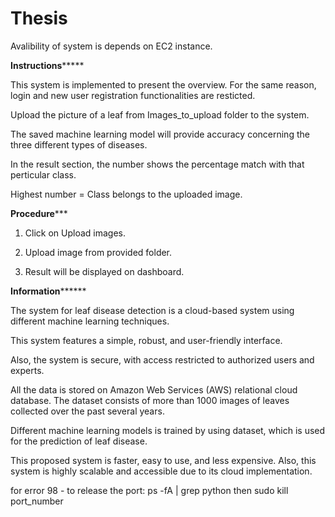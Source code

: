 # Thesis


Avalibility of system is depends on EC2 instance. 

**********************Instructions***************************

This system is implemented to present the overview. For the same reason, login and new user registration functionalities are resticted.

Upload the picture of a leaf from Images_to_upload folder to the system.

The saved machine learning model will provide accuracy concerning the three different types of diseases.

In the result section, the number shows the percentage match with that perticular class.

Highest number = Class belongs to the uploaded image.


********Procedure***********

1. Click on Upload images.

2. Upload image from provided folder.

3. Result will be displayed on dashboard.


********Information**************

The system for leaf disease detection is a cloud-based system using different machine learning techniques.

This system features a simple, robust, and user-friendly interface.

Also, the system is secure, with access restricted to authorized users and experts.

All the data is stored on Amazon Web Services (AWS) relational cloud database.
The dataset consists of more than 1000 images of leaves collected over the past several years.

Different machine learning models is trained by using dataset, which is used for the prediction of leaf disease.

This proposed system is faster, easy to use, and less expensive. Also, this system is highly scalable and accessible due to its cloud implementation.

for error 98 - to release the port: ps -fA | grep python then sudo kill port_number

